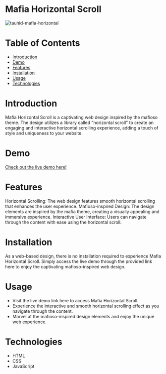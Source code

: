 # Mafia Horizontal Scroll
![tauhid-mafia-horizontal](https://github.com/Tauhid-Patel/mafia-horizontal-scroll/assets/43630196/a7507064-67c1-417e-852f-01c16fe3b35a)

# Table of Contents
- [Introduction](#introduction)
- [Demo](#demo)
- [Features](#features)
- [Installation](#installation)
- [Usage](#usage)
- [Technologies](#technologies)

# Introduction
Mafia Horizontal Scroll is a captivating web design inspired by the mafioso theme. The design utilizes a library called "horizontal scroll" to create an engaging and interactive horizontal scrolling experience, adding a touch of style and uniqueness to your website.

# Demo
[Check out the live demo here!](https://zen-cori-8415ee.netlify.app/)

# Features
Horizontal Scrolling: The web design features smooth horizontal scrolling that enhances the user experience.
Mafioso-inspired Design: The design elements are inspired by the mafia theme, creating a visually appealing and immersive experience.
Interactive User Interface: Users can navigate through the content with ease using the horizontal scroll.

# Installation
As a web-based design, there is no installation required to experience Mafia Horizontal Scroll. Simply access the live demo through the provided link here to enjoy the captivating mafioso-inspired web design.

# Usage
- Visit the live demo link here to access Mafia Horizontal Scroll.
- Experience the interactive and smooth horizontal scrolling effect as you navigate through the content.
- Marvel at the mafioso-inspired design elements and enjoy the unique web experience.

# Technologies
- HTML
- CSS
- JavaScript
